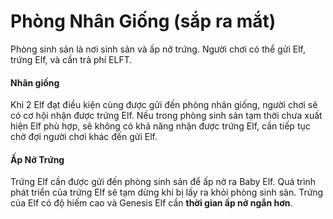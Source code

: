 # Phòng Nhân Giống (sắp ra mắt)

Phòng sinh sản là nơi sinh sản và ấp nở trứng. Người chơi có thể gửi Elf, trứng Elf, và cần trả phí ELFT.

#### **Nhân giống**

Khi 2 Elf đạt điều kiện cùng được gửi đến phòng nhân giống, người chơi sẽ có cơ hội nhận được trứng Elf. Nếu trong phòng sinh sản tạm thời chưa xuất hiện Elf phù hợp, sẽ không có khả năng nhận được trứng Elf, cần tiếp tục chờ đợi người chơi khác đến gửi Elf.

#### Ấp Nở Trứng

Trứng Elf cần được gửi đến phòng sinh sản để ấp nở ra Baby Elf. Quá trình phát triển của trứng Elf sẽ tạm dừng khi bị lấy ra khỏi phòng sinh sản. Trứng của Elf có độ hiếm cao và Genesis Elf cần **thời gian ấp nở ngắn hơn**.

